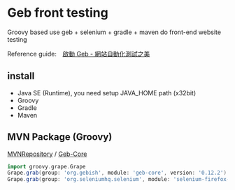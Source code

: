 # Geb front testing
Groovy based use geb + selenium + gradle + maven do front-end website testing

Reference guide:　[啟動 Geb - 網站自動化測試之美](http://learngeb-ebook.readbook.tw/)

## install

 - Java SE (Runtime), you need setup JAVA_HOME path (x32bit)
 - Groovy
 - Gradle
 - Maven

## MVN Package (Groovy)
[MVNRepository](http://mvnrepository.com/) / [Geb-Core](http://mvnrepository.com/artifact/org.gebish/geb-core/0.12.2)
```groovy
import groovy.grape.Grape
Grape.grab(group: 'org.gebish', module: 'geb-core', version: '0.12.2')
Grape.grab(group: 'org.seleniumhq.selenium', module: 'selenium-firefox-driver', version: '2.46.0')
```

